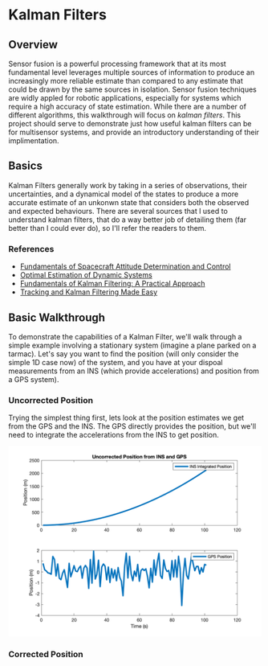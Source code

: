 # Kalman Filters

## Overview 
Sensor fusion is a powerful processing framework that at its most fundamental level leverages multiple sources of information to produce an increasingly more reliable estimate than compared to any estimate that could be drawn by the same sources in isolation. Sensor fusion techniques are widly appled for robotic applications, especially for systems which require a high accuracy of state estimation. While there are a number of different algorithms, this walkthrough will focus on *kalman filters*. This project should serve to demonstrate just how useful kalman filters can be for multisensor systems, and provide an introductory understanding of their implimentation. 

## Basics 
Kalman Filters generally work by taking in a series of observations, their uncertainties, and a dynamical model of the states to produce a more accurate estimate of an unkonwn state that considers both the observed and expected behaviours. There are several sources that I used to understand kalman filters, that do a way better job of detailing them (far better than I could ever do), so I'll refer the readers to them. 

### References 
- [Fundamentals of Spacecraft Attitude Determination and Control](https://link.springer.com/book/10.1007/978-1-4939-0802-8)
- [Optimal Estimation of Dynamic Systems](https://www.routledge.com/Optimal-Estimation-of-Dynamic-Systems/Crassidis-Junkins/p/book/9781439839850)
- [Fundamentals of Kalman Filtering: A Practical Approach](https://arc.aiaa.org/doi/book/10.2514/4.102776)
- [Tracking and Kalman Filtering Made Easy](https://www.wiley.com/en-us/Tracking+and+Kalman+Filtering+Made+Easy-p-9780471184072)

## Basic Walkthrough 
To demonstrate the capabilities of a Kalman Filter, we'll walk through a simple example involving a stationary system (imagine a plane parked on a tarmac). Let's say you want to find the position (will only consider the simple 1D case now) of the system, and you have at your dispoal measurements from an INS (which provide accelerations) and position from a GPS system). 

### Uncorrected Position 
Trying the simplest thing first, lets look at the position estimates we get from the GPS and the INS. The GPS directly provides the position, but we'll need to integrate the accelerations from the INS to get position.

<img src="./plots/uncorrected_pos.png" width="650">

### Corrected Position 

